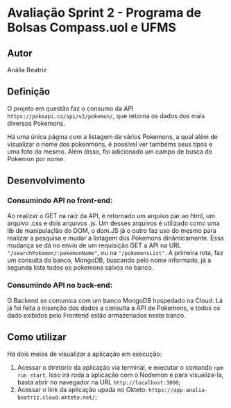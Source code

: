 # Avaliação Sprint 2 - Programa de Bolsas Compass.uol e UFMS

## Autor

Anália Beatriz

## Definição

O projeto em questão faz o consumo da API `https://pokeapi.co/api/v2/pokemon/`,
que retorna os dados dos mais diversos Pokemons.

Há uma única página com a listagem de vários Pokemons, a qual além de visualizar
o nome dos pokenmons, é possível ver tambéms seus tipos e uma foto do mesmo. Além disso,
foi adicionado um campo de busca do Pokemon por nome.

## Desenvolvimento

### Consumindo API no front-end:

Ao realizar o GET na raiz da API, é retornado um arquivo par ao html, um arquivo .css e dois arquivos .js.
Um desses arquivos é utilizado como uma lib de manipulaçlão do DOM, o dom.JS já o outro faz uso do mesmo para realizar a pesquisa e mudar a listagem dos Pokemons dinâmicamente. Essa mudança se dá no envio de um requisição GET a API na URL `"/searchPokemon/:pokemonName"`, ou na `"/pokemonsList"`. A primeira rota, faz um consulta do banco, MongoDB, buscando pelo nome informado, já a segunda lista todos os pokemons salvos no banco.

### Consumindo API no back-end:

O Backend se comunica com um banco MongoDB hospedado na Cloud. Lá já foi feita a inserção dos dados a consulta a API de Pokemons, e todos os dado exibidos pelo Frontend estão armazenados neste banco.

## Como utilizar

Há dois meios de visualizar a aplicação em execução:

1. Acessar o diretório da aplicação via terminal, e executar o comando `npm run start`. Isso irá roda a aplicação com o Nodemon e para visualiza-la, basta abrir no navegador na URL `http://localhost:3000`;
2. Acessar o link da aplicação upada no Okteto: `https://app-analia-beatriz.cloud.okteto.net/`;
